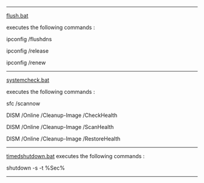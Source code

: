 --------------------
 [flush.bat][1] 
 
executes the following commands :

ipconfig /flushdns

ipconfig /release

ipconfig /renew

--------------------

 [systemcheck.bat][2] 

executes the following commands :

sfc /scannow

DISM /Online /Cleanup-Image /CheckHealth

DISM /Online /Cleanup-Image /ScanHealth

DISM /Online /Cleanup-Image /RestoreHealth

--------------------

 [timedshutdown.bat][3] 
executes the following commands :

shutdown -s -t %Sec%

--------------------

  [1]: https://github.com/VindEi/Cmd-HandyScripts/releases/download/1.0.0/SystemCheck.bat
  [2]: https://github.com/VindEi/Cmd-HandyScripts/releases/download/1.0.0/Network.bat
  [3]: https://github.com/VindEi/Cmd-HandyScripts/releases/download/1.0.0/TimedShutdown.bat
